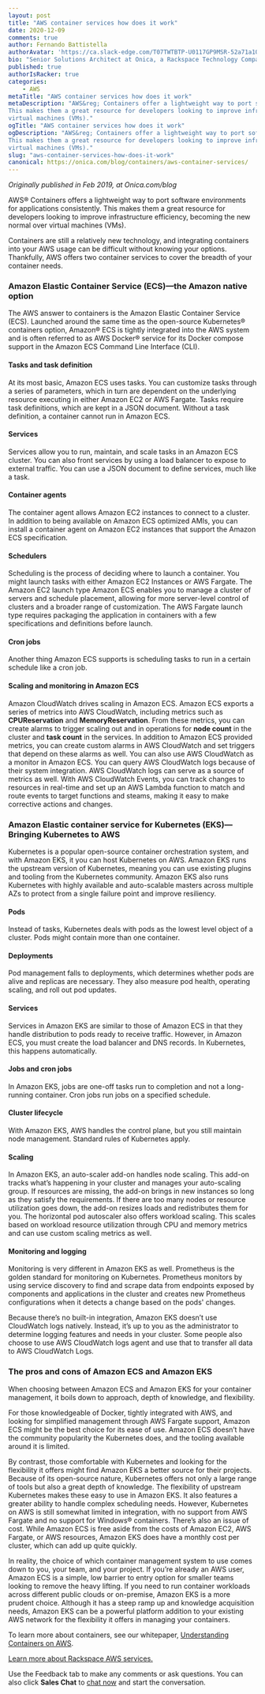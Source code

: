 ```yaml
---
layout: post
title: "AWS container services how does it work"
date: 2020-12-09
comments: true
author: Fernando Battistella
authorAvatar: 'https://ca.slack-edge.com/T07TWTBTP-U0117GP9MSR-52a71a10bcbf-512'
bio: "Senior Solutions Architect at Onica, a Rackspace Technology Company"
published: true
authorIsRacker: true
categories:
    - AWS
metaTitle: "AWS container services how does it work"
metaDescription: "AWS&reg; Containers offer a lightweight way to port software environments for applications consistently.
This makes them a great resource for developers looking to improve infrastructure efficiency, becoming the new normal over
virtual machines (VMs)."
ogTitle: "AWS container services how does it work"
ogDescription: "AWS&reg; Containers offer a lightweight way to port software environments for applications consistently.
This makes them a great resource for developers looking to improve infrastructure efficiency, becoming the new normal over
virtual machines (VMs)."
slug: "aws-container-services-how-does-it-work"
canonical: https://onica.com/blog/containers/aws-container-services/
---
```


*Originally published in Feb 2019, at Onica.com/blog*

AWS&reg; Containers offers a lightweight way to port software environments for applications consistently. This makes them a great
resource for developers looking to improve infrastructure efficiency, becoming the new normal over virtual machines (VMs).

<!--more-->

Containers are still a relatively new technology, and integrating containers into your AWS usage can be difficult without knowing
your options. Thankfully, AWS offers two container services to cover the breadth of your container needs.

### Amazon Elastic Container Service (ECS)&mdash;the Amazon native option

The AWS answer to containers is the Amazon Elastic Container Service (ECS). Launched around the same time as the open-source
Kubernetes&reg; containers option, Amazon&reg; ECS is tightly integrated into the AWS system and is often referred to as AWS
Docker&reg; service for its Docker compose support in the Amazon ECS Command Line Interface (CLI).

#### Tasks and task definition

At its most basic, Amazon ECS uses tasks. You can customize tasks through a series of parameters, which in turn are dependent
on the underlying resource executing in either Amazon EC2 or AWS Fargate. Tasks require task definitions, which are kept in a
JSON document. Without a task definition, a container cannot run in Amazon ECS.

#### Services

Services allow you to run, maintain, and scale tasks in an Amazon ECS cluster. You can also front services by using a load
balancer to expose to external traffic. You can use a JSON document to define services, much like a task.

#### Container agents

The container agent allows Amazon EC2 instances to connect to a cluster. In addition to being available on Amazon ECS optimized
AMIs, you can install a container agent on Amazon EC2 instances that support the Amazon ECS specification.

#### Schedulers

Scheduling is the process of deciding where to launch a container. You might launch tasks with either Amazon EC2 Instances
or AWS Fargate. The Amazon EC2 launch type Amazon ECS enables you to manage a cluster of servers and schedule placement,
allowing for more server-level control of clusters and a broader range of customization. The AWS Fargate launch type requires
packaging the application in containers with a few specifications and definitions before launch.

#### Cron jobs

Another thing Amazon ECS supports is scheduling tasks to run in a certain schedule like a cron job.

#### Scaling and monitoring in Amazon ECS

Amazon CloudWatch drives scaling in Amazon ECS. Amazon ECS exports a series of metrics into AWS CloudWatch, including metrics
such as **CPUReservation** and **MemoryReservation**. From these metrics, you can create alarms to trigger scaling out and in
operations for **node count** in the cluster and **task count** in the services. In addition to Amazon ECS provided metrics,
you can create custom alarms in AWS CloudWatch and set triggers that depend on these alarms as well. You can also use AWS
CloudWatch as a monitor in Amazon ECS. You can query AWS CloudWatch logs because of their system integration. AWS CloudWatch
logs can serve as a source of metrics as well. With AWS CloudWatch Events, you can track changes to resources in real-time
and set up an AWS Lambda function to match and route events to target functions and steams, making it easy to make corrective
actions and changes.

### Amazon Elastic container service for Kubernetes (EKS)&mdash;Bringing Kubernetes to AWS

Kubernetes is a popular open-source container orchestration system, and with Amazon EKS, it you can host Kubernetes on AWS.
Amazon EKS runs the upstream version of Kubernetes, meaning you can use existing plugins and tooling from the Kubernetes
community. Amazon EKS also runs Kubernetes with highly available and auto-scalable masters across multiple AZs to protect
from a single failure point and improve resiliency.

#### Pods

Instead of tasks, Kubernetes deals with pods as the lowest level object of a cluster. Pods might contain more than one container.

#### Deployments

Pod management falls to deployments, which determines whether pods are alive and replicas are necessary. They also measure pod health,
operating scaling, and roll out pod updates.

#### Services

Services in Amazon EKS are similar to those of Amazon ECS in that they handle distribution to pods ready to receive traffic. However,
in Amazon ECS, you must create the load balancer and DNS records. In Kubernetes, this happens automatically.

#### Jobs and cron jobs

In Amazon EKS, jobs are one-off tasks run to completion and not a long-running container. Cron jobs run jobs on a specified schedule.

#### Cluster lifecycle

With Amazon EKS, AWS handles the control plane, but you still maintain node management. Standard rules of Kubernetes apply.

#### Scaling

In Amazon EKS, an auto-scaler add-on handles node scaling. This add-on tracks what’s happening in your cluster and manages your
auto-scaling group. If resources are missing, the add-on brings in new instances so long as they satisfy the requirements. If 
there are too many nodes or resource utilization goes down, the add-on resizes loads and redistributes them for you. The
horizontal pod autoscaler also offers workload scaling. This scales based on workload resource utilization through CPU and memory
metrics and can use custom scaling metrics as well.

#### Monitoring and logging

Monitoring is very different in Amazon EKS as well. Prometheus is the golden standard for monitoring on Kubernetes. Prometheus
monitors by using service discovery to find and scrape data from endpoints exposed by components and applications in the cluster
and creates new Prometheus configurations when it detects a change based on the pods' changes.

Because there’s no built-in integration, Amazon EKS doesn’t use CloudWatch logs natively. Instead, it’s up to you as the
administrator to determine logging features and needs in your cluster. Some people also choose to use AWS CloudWatch logs agent
and use that to transfer all data to AWS CloudWatch Logs.

### The pros and cons of Amazon ECS and Amazon EKS

When choosing between Amazon ECS and Amazon EKS for your container management, it boils down to approach, depth of knowledge, and flexibility.

For those knowledgeable of Docker, tightly integrated with AWS, and looking for simplified management through AWS Fargate support,
Amazon ECS might be the best choice for its ease of use. Amazon ECS doesn’t have the community popularity the Kubernetes does,
and the tooling available around it is limited.

By contrast, those comfortable with Kubernetes and looking for the flexibility it offers might find Amazon EKS a better source for
their projects. Because of its open-source nature, Kubernetes offers not only a large range of tools but also a great depth of
knowledge. The flexibility of upstream Kubernetes makes these easy to use in Amazon EKS. It also features a greater ability to
handle complex scheduling needs. However, Kubernetes on AWS  is still somewhat limited in integration, with no support from AWS
Fargate and no support for Windows&reg; containers. There’s also an issue of cost. While Amazon ECS is free aside from the costs
of Amazon EC2, AWS Fargate, or AWS resources, Amazon EKS does have a monthly cost per cluster, which can add up quite quickly.

In reality, the choice of which container management system to use comes down to you, your team, and your project. If you’re already
an AWS user, Amazon ECS is a simple, low barrier to entry option for smaller teams looking to remove the heavy lifting. If you need
to run container workloads across different public clouds or on-premise, Amazon EKS is a more prudent choice. Although it has a steep
ramp up and knowledge acquisition needs, Amazon EKS can be a powerful platform addition to your existing AWS network for the
flexibility it offers in managing your containers.

To learn more about containers, see our whitepaper, [Understanding Containers on AWS](https://insights.onica.com/understanding-containers-on-aws).

<a class="cta blue" id="cta" href="https://www.rackspace.com/cloud/aws">Learn more about Rackspace AWS services.</a>

Use the Feedback tab to make any comments or ask questions. You can also click
**Sales Chat** to [chat now](https://www.rackspace.com/) and start the conversation.
